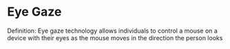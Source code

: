 # Eye Gaze

Definition: Eye gaze technology allows individuals to control a mouse on a device with their eyes as the mouse moves in the direction the person looks